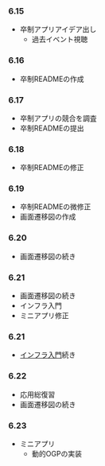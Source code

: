 ### 6.15
- 卒制アプリアイデア出し
  - 過去イベント視聴
### 6.16
- 卒制READMEの作成
### 6.17
- 卒制アプリの競合を調査
- 卒制READMEの提出
### 6.18
- 卒制READMEの修正
### 6.19
- 卒制READMEの微修正
- 画面遷移図の作成
### 6.20
- 画面遷移図の続き
### 6.21
- 画面遷移図の続き
- インフラ入門
- ミニアプリ修正
### 6.21
- [インフラ入門](https://github.com/yu3589/til/blob/main/infra_basics/infrastructure.md)続き
### 6.22
- 応用総復習
- 画面遷移図の続き
### 6.23
- ミニアプリ
  - 動的OGPの実装
